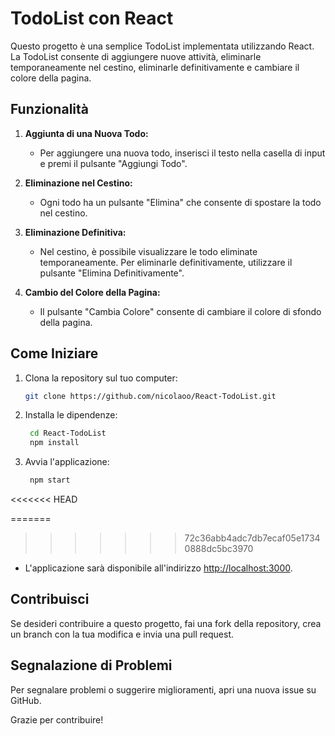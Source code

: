 # TodoList con React

Questo progetto è una semplice TodoList implementata utilizzando React. La TodoList consente di aggiungere nuove attività, eliminarle temporaneamente nel cestino, eliminarle definitivamente e cambiare il colore della pagina.

## Funzionalità

1. **Aggiunta di una Nuova Todo:**
   - Per aggiungere una nuova todo, inserisci il testo nella casella di input e premi il pulsante "Aggiungi Todo".

2. **Eliminazione nel Cestino:**
   - Ogni todo ha un pulsante "Elimina" che consente di spostare la todo nel cestino.

3. **Eliminazione Definitiva:**
   - Nel cestino, è possibile visualizzare le todo eliminate temporaneamente. Per eliminarle definitivamente, utilizzare il pulsante "Elimina Definitivamente".

4. **Cambio del Colore della Pagina:**
   - Il pulsante "Cambia Colore" consente di cambiare il colore di sfondo della pagina.

## Come Iniziare

1. Clona la repository sul tuo computer:

   ```bash
   git clone https://github.com/nicolaoo/React-TodoList.git

2. Installa le dipendenze:

   ```bash
    cd React-TodoList
    npm install

3. Avvia l'applicazione:

   ```bash
    npm start
<<<<<<< HEAD

=======
>>>>>>> 72c36abb4adc7db7ecaf05e17340888dc5bc3970
-
    L'applicazione sarà disponibile all'indirizzo <http://localhost:3000>.

## Contribuisci

Se desideri contribuire a questo progetto, fai una fork della repository, crea un branch con la tua modifica e invia una pull request.

## Segnalazione di Problemi

Per segnalare problemi o suggerire miglioramenti, apri una nuova issue su GitHub.

Grazie per contribuire!
